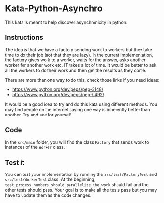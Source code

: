 # Kata-Python-Asynchro
This kata is meant to help discover asynchronicity in python.

## Instructions
The idea is that we have a factory sending work to workers but they take time to do their job (not that they are lazy).
In the current implementation, the factory gives work to a worker, waits for the answer, asks another worker for another work etc.
IT takes a lot of time.
It would be better to ask all the workers to do their work and then get the results as they come.

There are more than one way to do this, check those links if you need ideas:
- https://www.python.org/dev/peps/pep-3148/ 
- https://www.python.org/dev/peps/pep-0492/

It would be a good idea to try and do this kata using different methods. 
You may find people on the internet saying one way is inherently better than another. Try and see for yourself.

## Code
In the `src/main` folder, you will find the class `Factory` that sends work to instances of the `Worker` class.

## Test it
You can test your implementation by running the `src/test/FactoryTest` and `src/test/WorkerTest` class.
At the beginning, `test_process_numbers_should_parallelize_the_work` should fail and the other tests should pass.
Your goal is to make all the tests pass but you may have to update them as the code changes.